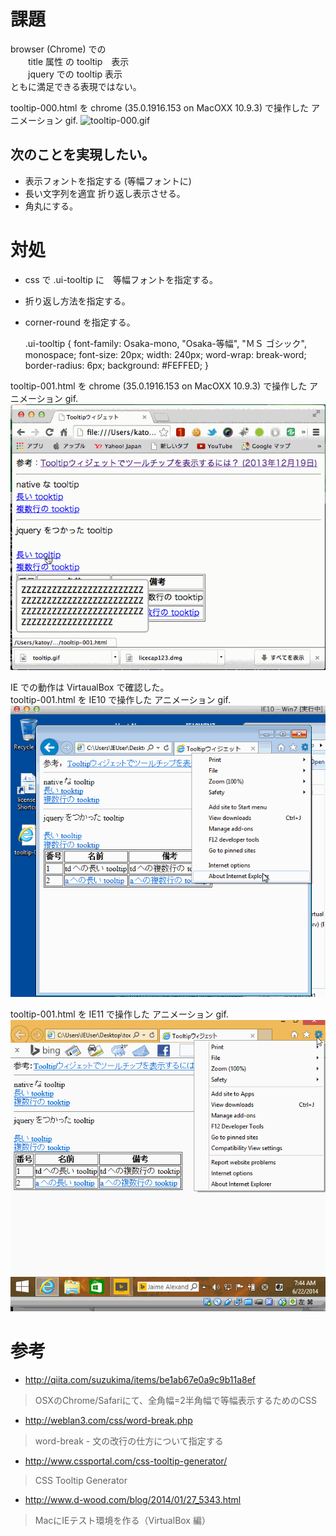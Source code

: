 
# 課題
browser (Chrome) での  
　　title 属性 の tooltip　表示  
　　jquery での tooltip 表示  
ともに満足できる表現ではない。  

tooltip-000.html を chrome (35.0.1916.153 on MacOXX 10.9.3) で操作した アニメーション gif.
![tooltip-000.gif](tooltip-000.gif)

## 次のことを実現したい。
- 表示フォントを指定する (等幅フォントに)
- 長い文字列を適宜 折り返し表示させる。
- 角丸にする。


# 対処

- css で .ui-tooltip に　等幅フォントを指定する。
- 折り返し方法を指定する。
- corner-round を指定する。

    .ui-tooltip {
      font-family: Osaka-mono, "Osaka-等幅", "ＭＳ ゴシック", monospace; font-size: 20px;
      width: 240px;
      word-wrap: break-word;
      border-radius: 6px;
      background: #FEFFED;
    }

tooltip-001.html を chrome (35.0.1916.153 on MacOXX 10.9.3) で操作した アニメーション gif.
![tooltip-001.gif](tooltip-001.gif)

IE での動作は VirtaualBox で確認した。  
tooltip-001.html を IE10 で操作した アニメーション gif.
![tooltip-001.gif](tooltip-001-IE10.gif)

tooltip-001.html を IE11 で操作した アニメーション gif.
![tooltip-001.gif](tooltip-001-IE11.gif)


# 参考

- http://qiita.com/suzukima/items/be1ab67e0a9c9b11a8ef  
 > OSXのChrome/Safariにて、全角幅=2半角幅で等幅表示するためのCSS  

- http://weblan3.com/css/word-break.php  
 > word-break - 文の改行の仕方について指定する  

- http://www.cssportal.com/css-tooltip-generator/  
 > CSS Tooltip Generator  

- http://www.d-wood.com/blog/2014/01/27_5343.html  
 > MacにIEテスト環境を作る（VirtualBox 編）  
